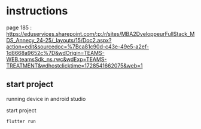 # instructions

page 185 : https://eduservices.sharepoint.com/:p:/r/sites/MBA2DveloppeurFullStack_MDS_Annecy_24-25/_layouts/15/Doc2.aspx?action=edit&sourcedoc=%7Bca81c90d-c43e-49e5-a2ef-1d8668a9652c%7D&wdOrigin=TEAMS-WEB.teamsSdk_ns.rwc&wdExp=TEAMS-TREATMENT&wdhostclicktime=1728541662075&web=1

## start project

running device in android studio

start project
```
flutter run
```